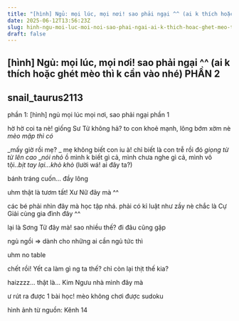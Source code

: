 ```yaml
---
title: "[hình] Ngủ: mọi lúc, mọi nơi! sao phải ngại ^^ (ai k thích hoặc ghét mèo thì k cần vào nhé) PHẦN 2"
date: 2025-06-12T13:56:23Z
slug: hinh-ngu-moi-luc-moi-noi-sao-phai-ngai-ai-k-thich-hoac-ghet-meo-thi-k-can-vao-nhe-phan-2
draft: false
---
```


## [hình] Ngủ: mọi lúc, mọi nơi! sao phải ngại ^^ (ai k thích hoặc ghét mèo thì k cần vào nhé) PHẦN 2

## snail_taurus2113

phần 1:  [hình] ngủ mọi lúc mọi nơi, sao phải ngại phần 1 
 

hờ hờ coi ta nè! giống Sư Tử không hả? to con khoẻ mạnh, lông bớm xờm nè
*mèo mập thì có*
 
 
 

_mấy giờ rồi mẹ?
_ mẹ không biết con iu à! chỉ biết là con trễ rồi đó *giọng từ từ lên cao*
_*nói nhỏ* ồ mình k biết gì cả, mình chưa nghe gì cả, mình vô tội..*bịt tay lại...khò khò*
(lười wá! ai đây ta?)
 
 


bánh tráng cuốn... đầy lông 
 
 
 

uhm thật là tươm tất!
Xư Nữ đây mà ^^
 
 
 


các bé phải nhìn đây mà học tập nhá. phải có kỉ luật như zầy nè
chắc là Cự Giải cùng gia đình đây ^^
 
 
 


lại là Sơng Tử đây mà! sao nhiều thế? đi đâu cũng gặp
 
 

ngủ ngồi => dành cho những ai cần ngủ tức thì
 
 
 

uhm no table
 
 
 

chết rồi! Yết ca làm gì ng ta thế? chỉ còn lại thịt thế kia?
 
 
 

haizzzz... thật là...
Kim Ngưu nhà mình đây mà
 
 

ư rút ra được 1 bài học! mèo không chơi được sudoku
 
hình ảnh từ nguồn: Kênh 14